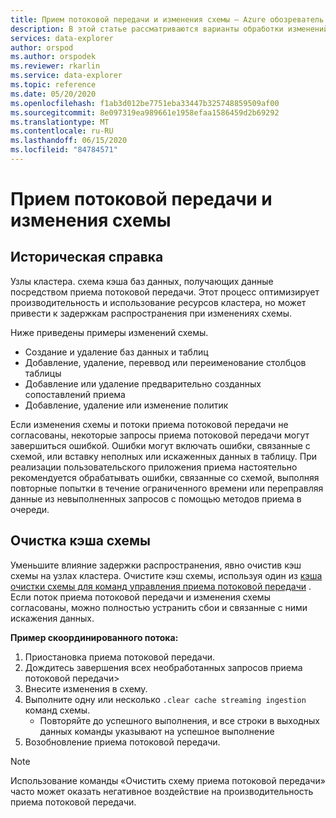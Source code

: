 ```yaml
---
title: Прием потоковой передачи и изменения схемы — Azure обозреватель данных
description: В этой статье рассматриваются варианты обработки изменений схемы с приемом потоковой передачи в Azure обозреватель данных.
services: data-explorer
author: orspod
ms.author: orspodek
ms.reviewer: rkarlin
ms.service: data-explorer
ms.topic: reference
ms.date: 05/20/2020
ms.openlocfilehash: f1ab3d012be7751eba33447b325748859509af00
ms.sourcegitcommit: 8e097319ea989661e1958efaa1586459d2b69292
ms.translationtype: MT
ms.contentlocale: ru-RU
ms.lasthandoff: 06/15/2020
ms.locfileid: "84784571"
---
```

# <a name="streaming-ingestion-and-schema-changes"></a>Прием потоковой передачи и изменения схемы

## <a name="background"></a>Историческая справка

Узлы кластера. схема кэша баз данных, получающих данные посредством приема потоковой передачи. Этот процесс оптимизирует производительность и использование ресурсов кластера, но может привести к задержкам распространения при изменениях схемы.

Ниже приведены примеры изменений схемы.

* Создание и удаление баз данных и таблиц
* Добавление, удаление, переввод или переименование столбцов таблицы
* Добавление или удаление предварительно созданных сопоставлений приема
* Добавление, удаление или изменение политик

Если изменения схемы и потоки приема потоковой передачи не согласованы, некоторые запросы приема потоковой передачи могут завершиться ошибкой. Ошибки могут включать ошибки, связанные с схемой, или вставку неполных или искаженных данных в таблицу.
При реализации пользовательского приложения приема настоятельно рекомендуется обрабатывать ошибки, связанные со схемой, выполняя повторные попытки в течение ограниченного времени или переправляя данные из невыполненных запросов с помощью методов приема в очереди.

## <a name="clearing-the-schema-cache"></a>Очистка кэша схемы

Уменьшите влияние задержки распространения, явно очистив кэш схемы на узлах кластера.
Очистите кэш схемы, используя один из [кэша очистки схемы для команд управления приема потоковой передачи](clear-schema-cache-command.md) .
Если поток приема потоковой передачи и изменения схемы согласованы, можно полностью устранить сбои и связанные с ними искажения данных. 

**Пример скоординированного потока:**

1. Приостановка приема потоковой передачи.
1. Дождитесь завершения всех необработанных запросов приема потоковой передачи>
1. Внесите изменения в схему.
1. Выполните одну или несколько `.clear cache streaming ingestion` команд схемы. 
    * Повторяйте до успешного выполнения, и все строки в выходных данных команды указывают на успешное выполнение
1. Возобновление приема потоковой передачи.

> [!NOTE]
> Использование команды «Очистить схему приема потоковой передачи» часто может оказать негативное воздействие на производительность приема потоковой передачи.
